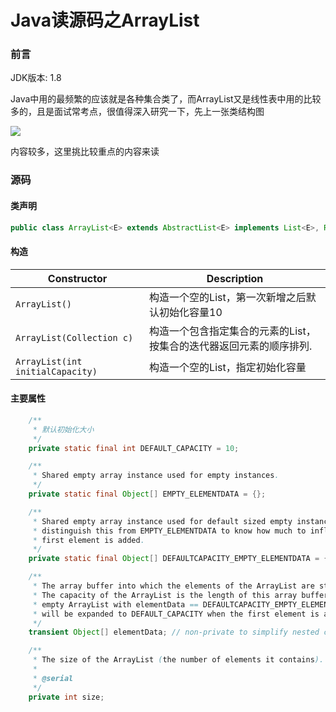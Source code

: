 # Java读源码之ArrayList

### 前言

 JDK版本: 1.8 

Java中用的最频繁的应该就是各种集合类了，而ArrayList又是线性表中用的比较多的，且是面试常考点，很值得深入研究一下，先上一张类结构图

![](https://cdn.jsdelivr.net/gh/freshchen/resource/img/sc-arraylist.png)

内容较多，这里挑比较重点的内容来读

### 源码

#### 类声明

```java
public class ArrayList<E> extends AbstractList<E> implements List<E>, RandomAccess, Cloneable, java.io.Serializable
```

#### 构造

| Constructor |  Description                                  |
| ---|---|
| `ArrayList()`|构造一个空的List，第一次新增之后默认初始化容量10 |
| `ArrayList(Collection c)`|构造一个包含指定集合的元素的List，按集合的迭代器返回元素的顺序排列. |
| `ArrayList(int initialCapacity)`|构造一个空的List，指定初始化容量 |

#### 主要属性

```java
    /**
     * 默认初始化大小
     */
    private static final int DEFAULT_CAPACITY = 10;

    /**
     * Shared empty array instance used for empty instances.
     */
    private static final Object[] EMPTY_ELEMENTDATA = {};

    /**
     * Shared empty array instance used for default sized empty instances. We
     * distinguish this from EMPTY_ELEMENTDATA to know how much to inflate when
     * first element is added.
     */
    private static final Object[] DEFAULTCAPACITY_EMPTY_ELEMENTDATA = {};

    /**
     * The array buffer into which the elements of the ArrayList are stored.
     * The capacity of the ArrayList is the length of this array buffer. Any
     * empty ArrayList with elementData == DEFAULTCAPACITY_EMPTY_ELEMENTDATA
     * will be expanded to DEFAULT_CAPACITY when the first element is added.
     */
    transient Object[] elementData; // non-private to simplify nested class access

    /**
     * The size of the ArrayList (the number of elements it contains).
     *
     * @serial
     */
    private int size;
```

